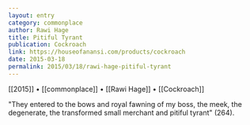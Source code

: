 ```yaml
---
layout: entry
category: commonplace
author: Rawi Hage
title: Pitiful Tyrant
publication: Cockroach
link: https://houseofanansi.com/products/cockroach
date: 2015-03-18
permalink: 2015/03/18/rawi-hage-pitiful-tyrant
---
```


[[2015]] • [[commonplace]] • [[Rawi Hage]] • [[Cockroach]]

"They entered to the bows and royal fawning of my boss, the meek, the degenerate, the transformed small merchant and pitiful tyrant" (264).